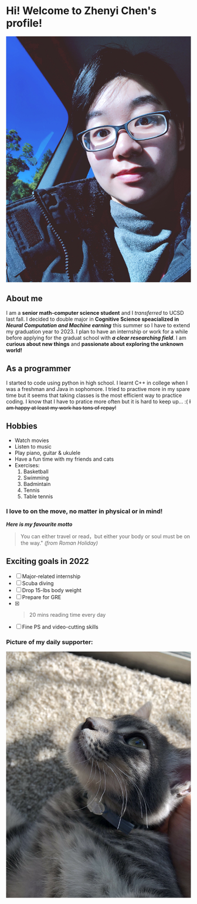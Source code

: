 # Hi! Welcome to Zhenyi Chen's profile!
![IMG_7710%202.JPG](IMG_7710%202.JPG)

## About me
  I am a **senior math-computer science student** and I *transferred* to UCSD last fall. I decided to double major in **Cognitive Science speacialized in _Neural Computation and Machine earning_** this summer so I have to extend my graduation year to 2023. I plan to have an internship or work for a while before applying for the graduat school with ***a clear researching field***. I am **curious about new things** and **passionate about exploring the unknown world!**
## As a programmer
 I started to code using python in high school. I learnt C++ in college when I was a freshman and Java in sophomore. I tried to practive more in my spare time but it seems that taking classes is the most efficient way to practice coding. I know that I have to pratice more often but it is hard to keep up... :( ~~I am happy at least my work has tons of repay!~~
## Hobbies
- Watch movies
- Listen to music
- Play piano, guitar & ukulele
- Have a fun time with my friends and cats
- Exercises:
   1. Basketball
   2. Swimming
   3. Badmintain
   4. Tennis
   5. Table tennis
### I love to on the move, no matter in physical or in mind! 
***Here is my favourite motto***
> You can either travel or read，but either your body or soul must be on the way." *(from Roman Holiday)*
## Exciting goals in 2022
- [ ] Major-related internship
- [ ] Scuba diving
- [ ] Drop 15-lbs body weight
- [ ] Prepare for GRE
- [x] >20 mins reading time every day
- [ ] Fine PS and video-cutting skills
### Picture of my daily supporter:
![IMG_3770_2_(1).jpg](IMG_3770_2_(1).jpg)

